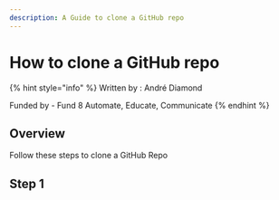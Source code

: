 ```yaml
---
description: A Guide to clone a GitHub repo
---
```


# How to clone a GitHub repo

{% hint style="info" %}
Written by : André Diamond

Funded by - Fund 8 Automate, Educate, Communicate
{% endhint %}

## Overview

Follow these steps to clone a GitHub Repo

## Step 1&#x20;

